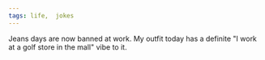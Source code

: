 ```yaml
---
tags: life,  jokes
---
```


<p>Jeans days are now banned at work. My outfit today has a definite "I work at a golf store in the mall" vibe to it.</p>
